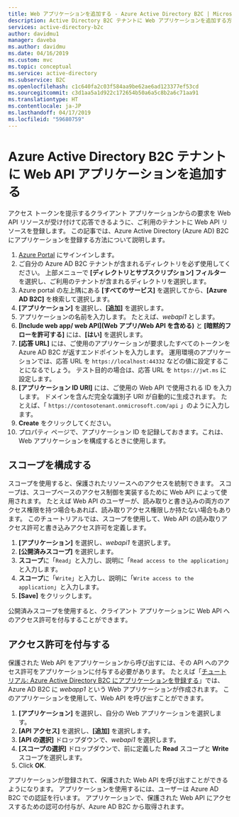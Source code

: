 ```yaml
---
title: Web アプリケーションを追加する - Azure Active Directory B2C | Microsoft Docs
description: Active Directory B2C テナントに Web アプリケーションを追加する方法について説明します。
services: active-directory-b2c
author: davidmu1
manager: daveba
ms.author: davidmu
ms.date: 04/16/2019
ms.custom: mvc
ms.topic: conceptual
ms.service: active-directory
ms.subservice: B2C
ms.openlocfilehash: c1c640fa2c03f584aa9be62ae6ad123377ef53cd
ms.sourcegitcommit: c3d1aa5a1d922c172654b50a6a5c8b2a6c71aa91
ms.translationtype: HT
ms.contentlocale: ja-JP
ms.lasthandoff: 04/17/2019
ms.locfileid: "59680759"
---
```

# <a name="add-a-web-api-application-to-your-azure-active-directory-b2c-tenant"></a>Azure Active Directory B2C テナントに Web API アプリケーションを追加する

 アクセス トークンを提示するクライアント アプリケーションからの要求を Web API リソースが受け付けて応答できるように、ご利用のテナントに Web API リソースを登録します。 この記事では、Azure Active Directory (Azure AD) B2C にアプリケーションを登録する方法について説明します。

1. [Azure Portal](https://portal.azure.com) にサインインします。
2. ご自分の Azure AD B2C テナントが含まれるディレクトリを必ず使用してください。 上部メニューで **[ディレクトリとサブスクリプション] フィルター**を選択し、ご利用のテナントが含まれるディレクトリを選択します。
3. Azure portal の左上隅にある **[すべてのサービス]** を選択してから、**[Azure AD B2C]** を検索して選択します。
4. **[アプリケーション]** を選択し、**[追加]** を選択します。
5. アプリケーションの名前を入力します。 たとえば、*webapi1* とします。
6. **[Include web app/ web API]\(Web アプリ/Web API を含める\)** と **[暗黙的フローを許可する]** には、**[はい]** を選択します。
7. **[応答 URL]** には、ご使用のアプリケーションが要求したすべてのトークンを Azure AD B2C が返すエンドポイントを入力します。 運用環境のアプリケーションでは、応答 URL を `https://localhost:44332` などの値に設定することになるでしょう。 テスト目的の場合は、応答 URL を `https://jwt.ms` に設定します。
8. **[アプリケーション ID URI]** には、ご使用の Web API で使用される ID を入力します。 ドメインを含んだ完全な識別子 URI が自動的に生成されます。 たとえば、「 `https://contosotenant.onmicrosoft.com/api` 」のように入力します。
9. **Create** をクリックしてください。
10. プロパティ ページで、アプリケーション ID を記録しておきます。これは、Web アプリケーションを構成するときに使用します。

## <a name="configure-scopes"></a>スコープを構成する

スコープを使用すると、保護されたリソースへのアクセスを統制できます。 スコープは、スコープベースのアクセス制御を実装するために Web API によって使用されます。 たとえば Web API のユーザーが、読み取りと書き込みの両方のアクセス権限を持つ場合もあれば、読み取りアクセス権限しか持たない場合もあります。 このチュートリアルでは、スコープを使用して、Web API の読み取りアクセス許可と書き込みアクセス許可を定義します。

1. **[アプリケーション]** を選択し、*webapi1* を選択します。
2. **[公開済みスコープ]** を選択します。
3. **スコープ**に「`Read`」と入力し、説明に「`Read access to the application`」と入力します。
4. **スコープ**に「`Write`」と入力し、説明に「`Write access to the application`」と入力します。
5. **[Save]** をクリックします。

公開済みスコープを使用すると、クライアント アプリケーションに Web API へのアクセス許可を付与することができます。

## <a name="grant-permissions"></a>アクセス許可を付与する

保護された Web API をアプリケーションから呼び出すには、その API へのアクセス許可をアプリケーションに付与する必要があります。 たとえば「[チュートリアル: Azure Active Directory B2C にアプリケーションを登録する](tutorial-register-applications.md)」では、Azure AD B2C に *webapp1* という Web アプリケーションが作成されます。 このアプリケーションを使用して、Web API を呼び出すことができます。

1. **[アプリケーション]** を選択し、自分の Web アプリケーションを選択します。
2. **[API アクセス]** を選択し、**[追加]** を選択します。
3. **[API の選択]** ドロップダウンで、*webapi1* を選択します。
4. **[スコープの選択]** ドロップダウンで、前に定義した **Read** スコープと **Write** スコープを選択します。
5. Click **OK**.

アプリケーションが登録されて、保護された Web API を呼び出すことができるようになります。 アプリケーションを使用するには、ユーザーは Azure AD B2C での認証を行います。 アプリケーションで、保護された Web API にアクセスするための認可の付与が、Azure AD B2C から取得されます。
